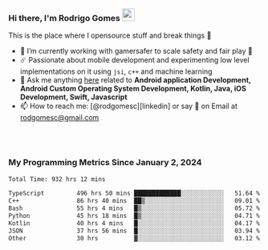 
### Hi there, I'm Rodrigo Gomes <img src="https://media.giphy.com/media/hvRJCLFzcasrR4ia7z/giphy.gif" width="25px">
This is the place where I opensource stuff and break things 🤣
- 🔭 I’m currently working with gamersafer to scale safety and fair play 💜
- ☄️ Passionate about mobile development and experimenting low level implementations on it using `jsi`, `c++` and machine learning
- 💬 Ask me anything [here](https://github.com/rodgomesc/rodgomesc/issues) related to <b>Android application Development, Android Custom Operating System Development, Kotlin, Java, iOS Development, Swift, Javascript</b>
- 📫 How to reach me: [@rodgomesc][linkedin] or say 👋 on Email at [rodgomesc@gmail.com](mailto:rodgomesc@gmail.com)


<br/>

<!-- 
<picture>
  <img src="/github-metrics.svg" alt="Metrics">
</picture>
-->

</br>

### My Programming Metrics Since January 2, 2024 


<!--START_SECTION:waka-->

```txt
Total Time: 932 hrs 12 mins

TypeScript         496 hrs 50 mins █████████████░░░░░░░░░░░░   51.64 %
C++                86 hrs 40 mins  ██▒░░░░░░░░░░░░░░░░░░░░░░   09.01 %
Bash               55 hrs 4 mins   █▒░░░░░░░░░░░░░░░░░░░░░░░   05.72 %
Python             45 hrs 18 mins  █▒░░░░░░░░░░░░░░░░░░░░░░░   04.71 %
Kotlin             40 hrs 4 mins   █░░░░░░░░░░░░░░░░░░░░░░░░   04.17 %
JSON               37 hrs 56 mins  █░░░░░░░░░░░░░░░░░░░░░░░░   03.94 %
Other              30 hrs          ▓░░░░░░░░░░░░░░░░░░░░░░░░   03.12 %
```

<!--END_SECTION:waka-->
